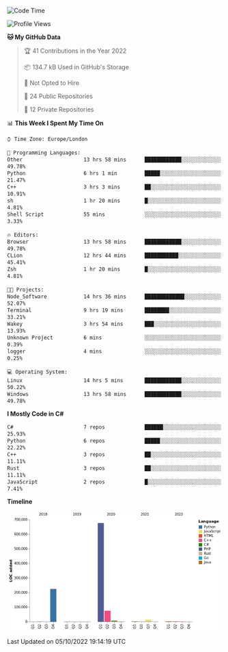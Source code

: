 <!--START_SECTION:waka-->
![Code Time](http://img.shields.io/badge/Code%20Time-294%20hrs%2014%20mins-blue)

![Profile Views](http://img.shields.io/badge/Profile%20Views-1-blue)

**🐱 My GitHub Data** 

> 🏆 41 Contributions in the Year 2022
 > 
> 📦 134.7 kB Used in GitHub's Storage 
 > 
> 🚫 Not Opted to Hire
 > 
> 📜 24 Public Repositories 
 > 
> 🔑 12 Private Repositories  
 > 
📊 **This Week I Spent My Time On** 

```text
⌚︎ Time Zone: Europe/London

💬 Programming Languages: 
Other                    13 hrs 58 mins      ████████████░░░░░░░░░░░░░   49.78% 
Python                   6 hrs 1 min         █████░░░░░░░░░░░░░░░░░░░░   21.47% 
C++                      3 hrs 3 mins        ██░░░░░░░░░░░░░░░░░░░░░░░   10.91% 
sh                       1 hr 20 mins        █░░░░░░░░░░░░░░░░░░░░░░░░   4.81% 
Shell Script             55 mins             ░░░░░░░░░░░░░░░░░░░░░░░░░   3.33%

🔥 Editors: 
Browser                  13 hrs 58 mins      ████████████░░░░░░░░░░░░░   49.78% 
CLion                    12 hrs 44 mins      ███████████░░░░░░░░░░░░░░   45.41% 
Zsh                      1 hr 20 mins        █░░░░░░░░░░░░░░░░░░░░░░░░   4.81%

🐱‍💻 Projects: 
Node_Software            14 hrs 36 mins      █████████████░░░░░░░░░░░░   52.07% 
Terminal                 9 hrs 19 mins       ████████░░░░░░░░░░░░░░░░░   33.21% 
Wakey                    3 hrs 54 mins       ███░░░░░░░░░░░░░░░░░░░░░░   13.93% 
Unknown Project          6 mins              ░░░░░░░░░░░░░░░░░░░░░░░░░   0.39% 
logger                   4 mins              ░░░░░░░░░░░░░░░░░░░░░░░░░   0.25%

💻 Operating System: 
Linux                    14 hrs 5 mins       ████████████░░░░░░░░░░░░░   50.22% 
Windows                  13 hrs 58 mins      ████████████░░░░░░░░░░░░░   49.78%

```

**I Mostly Code in C#** 

```text
C#                       7 repos             ██████░░░░░░░░░░░░░░░░░░░   25.93% 
Python                   6 repos             █████░░░░░░░░░░░░░░░░░░░░   22.22% 
C++                      3 repos             ██░░░░░░░░░░░░░░░░░░░░░░░   11.11% 
Rust                     3 repos             ██░░░░░░░░░░░░░░░░░░░░░░░   11.11% 
JavaScript               2 repos             █░░░░░░░░░░░░░░░░░░░░░░░░   7.41%

```


**Timeline**

![Chart not found](https://raw.githubusercontent.com/Jirubizu/Jirubizu/master/charts/bar_graph.png) 


 Last Updated on 05/10/2022 19:14:19 UTC
<!--END_SECTION:waka-->